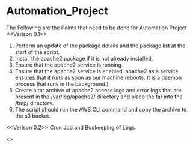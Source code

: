 # Automation_Project

The Following are the Points that need to be done for Automation Project
<<Verison 0.1>> 
1.	Perform an update of the package details and the package list at the start of the script.
2.	Install the apache2 package if it is not already installed.
3.	Ensure that the apache2 service is running. 
4.	Ensure that the apache2 service is enabled.  apache2 as a service ensures that it runs as soon as our machine reboots. It is a daemon process that runs in the background.)
5.	Create a tar archive of apache2 access logs and error logs that are present in the /var/log/apache2/ directory and place the tar into the /tmp/ directory.
6.	The script should run the AWS CLI command and copy the archive to the s3 bucket. 

<<Verison 0.2>> 
Cron Job and Bookeeping of Logs.

<<End of Readme >>
